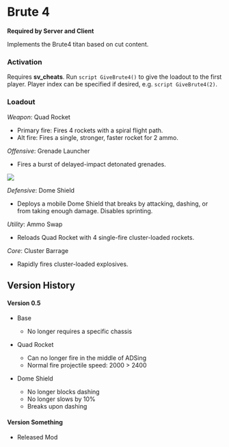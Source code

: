 # Brute 4

**Required by Server and Client**

Implements the Brute4 titan based on cut content.

### Activation

Requires **sv_cheats**. Run `script GiveBrute4()` to give the loadout to the first player. Player index can be specified if desired, e.g. `script GiveBrute4(2)`.

### Loadout
*Weapon*: Quad Rocket

* Primary fire: Fires 4 rockets with a spiral flight path.
* Alt fire: Fires a single, stronger, faster rocket for 2 ammo.

*Offensive*: Grenade Launcher

* Fires a burst of delayed-impact detonated grenades.

![](https://gfycat.com/ifr/glitteringwaryhoneybee)

*Defensive*: Dome Shield

* Deploys a mobile Dome Shield that breaks by attacking, dashing, or from taking enough damage. Disables sprinting.

*Utility*: Ammo Swap

* Reloads Quad Rocket with 4 single-fire cluster-loaded rockets.

*Core*: Cluster Barrage

* Rapidly fires cluster-loaded explosives.

## Version History

#### Version 0.5

* Base
  * No longer requires a specific chassis

* Quad Rocket
  * Can no longer fire in the middle of ADSing
  * Normal fire projectile speed: 2000 > 2400

* Dome Shield
  * No longer blocks dashing 
  * No longer slows by 10%
  * Breaks upon dashing

#### Version Something

* Released Mod